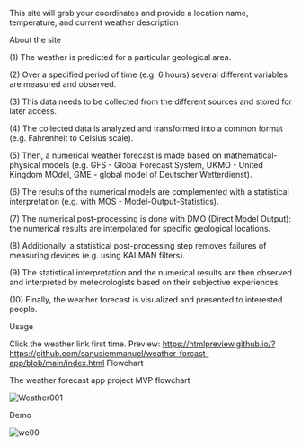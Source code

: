This site will grab your coordinates and provide a location name, temperature, and current weather description

About the site

(1) The weather is predicted for a particular geological area.

(2) Over a specified period of time (e.g. 6 hours) several different variables are measured and observed. 

(3) This data needs to be collected from the different sources and stored for later access.

(4) The collected data is analyzed and transformed into a common format (e.g. Fahrenheit to Celsius scale).

(5) Then, a numerical weather forecast is made based on mathematical-physical models (e.g. GFS - Global Forecast System, UKMO - United Kingdom MOdel, GME - global model of Deutscher Wetterdienst).

(6) The results of the numerical models are complemented with a statistical interpretation (e.g. with MOS - Model-Output-Statistics). 

(7) The numerical post-processing is done with DMO (Direct Model Output): the numerical results are interpolated for specific geological locations.

(8) Additionally, a statistical post-processing step removes failures of measuring devices (e.g. using KALMAN filters).

(9) The statistical interpretation and the numerical results are then observed and interpreted by meteorologists based on their subjective experiences.

(10) Finally, the weather forecast is visualized and presented to interested people.


Usage

Click the weather link
first time. Preview: https://htmlpreview.github.io/?https://github.com/sanusiemmanuel/weather-forcast-app/blob/main/index.html
Flowchart





The weather forecast app project
MVP flowchart

![Weather001](https://github.com/sanusiemmanuel/weather-forcast-app/assets/34536806/2fcf6cc5-1217-455b-906b-e35913f2e387)




Demo


![we00](https://github.com/sanusiemmanuel/weather-forcast-app/assets/34536806/000b9515-de5a-4e9b-badc-c56a5d77b3aa)



